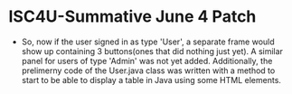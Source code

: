 # ISC4U-Summative June 4 Patch

* So, now if the user signed in as type 'User', a separate frame would show up containing 3 buttons(ones that did nothing just yet). A similar panel for users of type 'Admin' was not yet added. Additionally, the prelimerny code of the User.java class was written with a method to start to be able to display a table in Java using some HTML elements.
